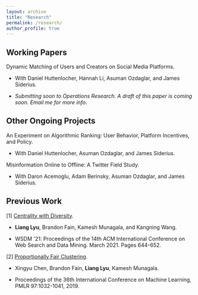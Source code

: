```yaml
---
layout: archive
title: "Research"
permalink: /research/
author_profile: true
---
```


## Working Papers

Dynamic Matching of Users and Creators on Social Media Platforms.

* With Daniel Huttenlocher, Hannah Li, Asuman Ozdaglar, and James Siderius.

* *Submitting soon to Operations Research. A draft of this paper is coming soon. Email me for more info.*

## Other Ongoing Projects

An Experiment on Algorithmic Ranking: User Behavior, Platform Incentives, and Policy.

* With Daniel Huttenlocher, Asuman Ozdaglar, and James Siderius.

Misinformation Online to Offline: A Twitter Field Study.

* With Daron Acemoglu, Adam Berinsky, Asuman Ozdaglar, and James Siderius.

## Previous Work

[1] [Centrality with Diversity](https://dl.acm.org/doi/10.1145/3437963.3441789).

* **Liang Lyu**, Brandon Fain, Kamesh Munagala, and Kangning Wang.

* WSDM '21: Proceedings of the 14th ACM International Conference on Web Search and Data Mining. March 2021. Pages 644-652.

[2] [Proportionally Fair Clustering](http://proceedings.mlr.press/v97/chen19d.html).

* Xingyu Chen, Brandon Fain, **Liang Lyu**, Kamesh Munagala.

* Proceedings of the 36th International Conference on Machine Learning, PMLR 97:1032-1041, 2019.

